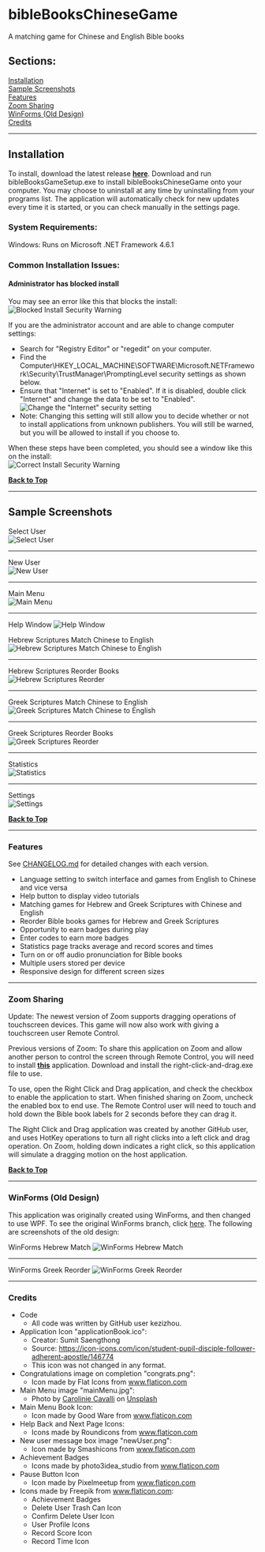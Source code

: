 # bibleBooksChineseGame
A matching game for Chinese and English Bible books

## Sections:  
[Installation](#installation)  
[Sample Screenshots](#sample-screenshots)  
[Features](#features)  
[Zoom Sharing](#zoom-sharing)  
[WinForms (Old Design)](#winforms-old-design)  
[Credits](#credits)

***
## Installation

To install, download the latest release [**here**](https://github.com/kezizhou/bibleBooksChineseGame/releases/latest).
Download and run bibleBooksGameSetup.exe to install bibleBooksChineseGame onto your computer. You may choose to uninstall at any time by uninstalling from your programs list. The application will automatically check for new updates every time it is started, or you can check manually in the settings page.

### System Requirements:
Windows: Runs on Microsoft .NET Framework 4.6.1

### Common Installation Issues:

#### Administrator has blocked install
You may see an error like this that blocks the install:  
![Blocked Install Security Warning](documentation/blockedSecurityWarning.png)

If you are the administrator account and are able to change computer settings:  
* Search for "Registry Editor" or "regedit" on your computer.  
* Find the Computer\HKEY_LOCAL_MACHINE\SOFTWARE\Microsoft\.NETFramework\Security\TrustManager\PromptingLevel security settings as shown below.  
* Ensure that "Internet" is set to "Enabled". If it is disabled, double click "Internet" and change the data to be set to "Enabled".  
![Change the "Internet" security setting](documentation/changeSecuritySettings.png)  
* Note: Changing this setting will still allow you to decide whether or not to install applications from unknown publishers. You will still be warned, but you will be allowed to install if you choose to.  

When these steps have been completed, you should see a window like this on the install:  
![Correct Install Security Warning](documentation/correctSecurityWarning.png)

**[Back to Top](#bibleBooksChineseGame)**

***
## Sample Screenshots

Select User  
![Select User](documentation/selectUser.png)  
***

New User  
![New User](documentation/newUser.png)   
***

Main Menu  
![Main Menu](documentation/mainMenu.png)  
***

Help Window
![Help Window](documentation/help.png)

Hebrew Scriptures Match Chinese to English  
![Hebrew Scriptures Match Chinese to English](documentation/hebrewMatch.png)  
***

Hebrew Scriptures Reorder Books  
![Hebrew Scriptures Reorder](documentation/hebrewReorder.png)  
***

Greek Scriptures Match Chinese to English  
![Greek Scriptures Match Chinese to English](documentation/greekMatch.png)  
***

Greek Scriptures Reorder Books  
![Greek Scriptures Reorder](documentation/greekReorder.png)  
***

Statistics  
![Statistics](documentation/statistics.png)  
***

Settings  
![Settings](documentation/settings.png)

**[Back to Top](#bibleBooksChineseGame)**

***
### Features
See [CHANGELOG.md](https://github.com/kezizhou/bibleBooksChineseGame/blob/master/CHANGELOG.md) for detailed changes with each version.
* Language setting to switch interface and games from English to Chinese and vice versa
* Help button to display video tutorials
* Matching games for Hebrew and Greek Scriptures with Chinese and English
* Reorder Bible books games for Hebrew and Greek Scriptures
* Opportunity to earn badges during play
* Enter codes to earn more badges
* Statistics page tracks average and record scores and times
* Turn on or off audio pronunciation for Bible books
* Multiple users stored per device
* Responsive design for different screen sizes

***
### Zoom Sharing
Update:
The newest version of Zoom supports dragging operations of touchscreen devices. This game will now also work with giving a touchscreen user Remote Control.

Previous versions of Zoom:
To share this application on Zoom and allow another person to control the screen through Remote Control, you will need to install [**this**](https://github.com/joshuatz/right-click-and-drag/releases) application. Download and install the right-click-and-drag.exe file to use.  

To use, open the Right Click and Drag application, and check the checkbox to enable the application to start. When finished sharing on Zoom, uncheck the enabled box to end use. The Remote Control user will need to touch and hold down the Bible book labels for 2 seconds before they can drag it.  

The Right Click and Drag application was created by another GitHub user, and uses HotKey operations to turn all right clicks into a left click and drag operation. On Zoom, holding down indicates a right click, so this application will simulate a dragging motion on the host application.  

**[Back to Top](#bibleBooksChineseGame)**

***
### WinForms (Old Design)
This application was originally created using WinForms, and then changed to use WPF. To see the original WinForms branch, click [here](https://github.com/kezizhou/bibleBooksChineseGame/tree/winforms). The following are screenshots of the old design:  

WinForms Hebrew Match
![WinForms Hebrew Match](documentation/winformsHebrewMatch.png)
***

WinForms Greek Reorder
![WinForms Greek Reorder](documentation/winformsGreekReorder.png)

***
### Credits
* Code
  * All code was written by GitHub user kezizhou.
* Application Icon "applicationBook.ico": 
  * Creator: Sumit Saengthong
  * Source: https://icon-icons.com/icon/student-pupil-disciple-follower-adherent-apostle/146774
  * This icon was not changed in any format.
* Congratulations image on completion "congrats.png":
  * Icon made by Flat Icons from www.flaticon.com
* Main Menu image "mainMenu.jpg":
  * Photo by [Carolinie Cavalli](https://unsplash.com/@caroliniecavalli) on [Unsplash](https://unsplash.com/)
* Main Menu Book Icon:
  * Icon made by Good Ware from www.flaticon.com
* Help Back and Next Page Icons:
  * Icons made by Roundicons from www.flaticon.com
* New user message box image "newUser.png":
  * Icon made by Smashicons from www.flaticon.com
* Achievement Badges
  * Icons made by photo3idea_studio from www.flaticon.com
* Pause Button Icon
  * Icon made by Pixelmeetup from www.flaticon.com
* Icons made by Freepik from www.flaticon.com:
  * Achievement Badges
  * Delete User Trash Can Icon
  * Confirm Delete User Icon
  * User Profile Icons
  * Record Score Icon
  * Record Time Icon
